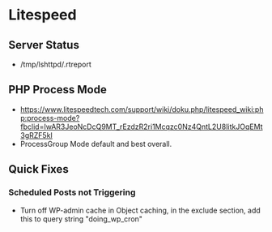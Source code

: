 # Litespeed
## Server Status
* /tmp/lshttpd/.rtreport

## PHP Process Mode
* https://www.litespeedtech.com/support/wiki/doku.php/litespeed_wiki:php:process-mode?fbclid=IwAR3JeoNcDcQ9MT_rEzdzR2ri1Mcqzc0Nz4QntL2U8IitkJOqEMt3gRZF5kI
* ProcessGroup Mode default and best overall.

## Quick Fixes
### Scheduled Posts not Triggering
* Turn off WP-admin cache in Object caching, in the exclude section, add this to query string "doing_wp_cron"